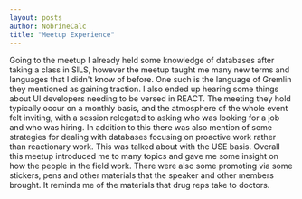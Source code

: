 ```yaml
---
layout: posts
author: NobrineCalc
title: "Meetup Experience"
---
```

Going to the meetup I already held some knowledge of databases after taking a class in SILS, however the meetup taught me many new terms and languages that I didn't know of before. One such is the language of Gremlin they mentioned as gaining traction. I also ended up hearing some things about UI developers needing to be versed in REACT. The meeting they hold typically occur on a monthly basis, and the atmosphere of the whole event felt inviting, with a session relegated to asking who was looking for a job and who was hiring. In addition to this there was also mention of some strategies for dealing with databases focusing on proactive work rather than reactionary work. This was talked about with the USE basis. Overall this meetup introduced me to many topics and gave me some insight on how the people in the field work. There were also some promoting via some stickers, pens and other materials that the speaker and other members brought. It reminds me of the materials that drug reps take to doctors. 
